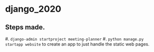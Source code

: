 # django_2020

## Steps made.

#. ``django-admin startproject meeting-planner``
#. ``python manage.py startapp website`` to create an app to just handle the static web pages. 
